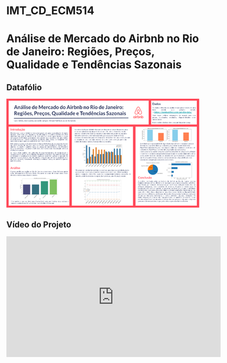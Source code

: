 # IMT_CD_ECM514

# Análise de Mercado do Airbnb no Rio de Janeiro: Regiões, Preços, Qualidade e Tendências Sazonais

## Datafólio

![Imagem do Projeto](datafolio.png)

## Vídeo do Projeto

<iframe width="560" height="315" src="https://www.youtube.com/embed/ssSCGwy_Qfo" frameborder="0" allow="accelerometer; autoplay; encrypted-media; gyroscope; picture-in-picture" allowfullscreen></iframe>
